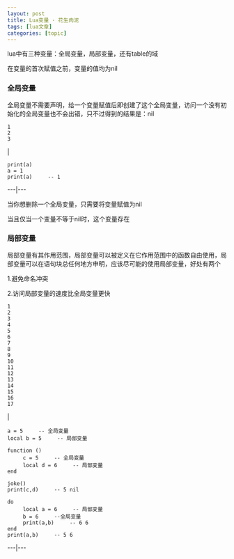 ```yaml
---
layout: post
title: Lua变量 · 花生肉泥 
tags: [lua文章]
categories: [topic]
---
```

lua中有三种变量：全局变量，局部变量，还有table的域

在变量的首次赋值之前，变量的值均为nil

### 全局变量

全局变量不需要声明，给一个变量赋值后即创建了这个全局变量，访问一个没有初始化的全局变量也不会出错，只不过得到的结果是：nil  

    
    
    1  
    2  
    3  
    

|

    
    
    print(a)       
    a = 1  
    print(a)     -- 1  
      
  
---|---  
  
当你想删除一个全局变量，只需要将变量赋值为nil

当且仅当一个变量不等于nil时，这个变量存在

### 局部变量

局部变量有其作用范围，局部变量可以被定义在它作用范围中的函数自由使用，局部变量可以在语句块总任何地方申明，应该尽可能的使用局部变量，好处有两个

1.避免命名冲突

2.访问局部变量的速度比全局变量更快  

    
    
    1  
    2  
    3  
    4  
    5  
    6  
    7  
    8  
    9  
    10  
    11  
    12  
    13  
    14  
    15  
    16  
    17  
    

|

    
    
    a = 5     -- 全局变量  
    local b = 5     -- 局部变量  
      
    function ()  
         c = 5     -- 全局变量  
         local d = 6     -- 局部变量  
    end  
      
    joke()  
    print(c,d)     -- 5 nil  
      
    do  
         local a = 6     -- 局部变量  
         b = 6     --全局变量  
         print(a,b)     -- 6 6  
    end  
    print(a,b)     -- 5 6  
      
  
---|---